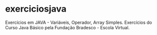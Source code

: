 # exerciciosjava
Exercícios em JAVA - Variáveis, Operador, Array Simples.
Exercícios do Curso Java Básico pela Fundação Bradesco - Escola Virtual.
